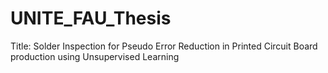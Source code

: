 # UNITE_FAU_Thesis
Title: Solder Inspection for Pseudo Error Reduction in Printed Circuit Board production using Unsupervised Learning
